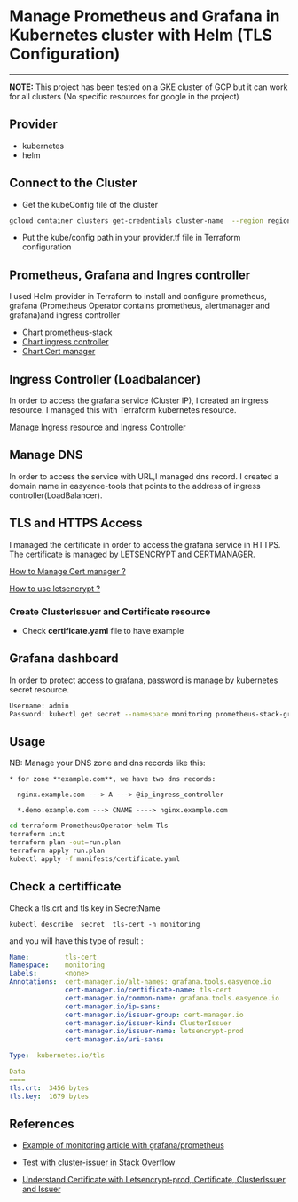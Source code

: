 # Manage Prometheus and Grafana in Kubernetes cluster with Helm (TLS Configuration)
___________________________________________________________________________________

**NOTE:** This project has been tested on a GKE cluster of GCP but it can work for all clusters (No specific resources for google in the project)

## Provider
* kubernetes 
* helm

## Connect to the Cluster
* Get the kubeConfig file of the cluster
```bash
gcloud container clusters get-credentials cluster-name  --region region-name --zone zone-name --project project-name
```
* Put the kube/config path in your provider.tf file in Terraform configuration

## Prometheus, Grafana and Ingres controller
I used Helm provider in Terraform to install and configure prometheus, grafana (Prometheus Operator contains prometheus, alertmanager and grafana)and ingress controller

* [Chart prometheus-stack](https://github.com/prometheus-community/helm-charts/tree/main/charts/kube-prometheus-stack)
* [Chart ingress controller](https://github.com/kubernetes/ingress-nginx/tree/master/charts/ingress-nginx)
* [Chart Cert manager](https://github.com/jetstack/cert-manager/tree/master/deploy/charts/cert-manager)

## Ingress Controller (Loadbalancer)
In order to access the grafana service (Cluster IP), I created an ingress resource.
I managed this with Terraform kubernetes resource.

[Manage Ingress resource and Ingress Controller](https://cloud.google.com/community/tutorials/nginx-ingress-gke)

## Manage DNS
In order to access the service with URL,I managed dns record.
I created a domain name in easyence-tools that points to the address of ingress controller(LoadBalancer).

## TLS and HTTPS Access
I managed the certificate in order to access the grafana service in HTTPS.
The certificate is managed by LETSENCRYPT and CERTMANAGER.

[How to Manage Cert manager ?](https://cert-manager.io/docs/installation/kubernetes/)

[How to use letsencrypt ?](https://github.com/jetstack/cert-manager)

### Create ClusterIssuer and Certificate resource

* Check **certificate.yaml** file to have example

## Grafana dashboard

In order to protect access to grafana, password is manage by kubernetes secret resource.

```bash
Username: admin
Password: kubectl get secret --namespace monitoring prometheus-stack-grafana -o jsonpath="{.data.admin-password}" | base64 --decode ; echo
```

## Usage

NB: Manage your DNS zone and dns records like this:

    * for zone **example.com**, we have two dns records:

      nginx.example.com ---> A ---> @ip_ingress_controller

      *.demo.example.com ---> CNAME ----> nginx.example.com

```bash
cd terraform-PrometheusOperator-helm-Tls
terraform init
terraform plan -out=run.plan
terraform apply run.plan
kubectl apply -f manifests/certificate.yaml
```
## Check a certifficate
Check a tls.crt and tls.key in SecretName
```
kubectl describe  secret  tls-cert -n monitoring
```
and you will have this type of result :

```yaml
Name:         tls-cert
Namespace:    monitoring
Labels:       <none>
Annotations:  cert-manager.io/alt-names: grafana.tools.easyence.io
              cert-manager.io/certificate-name: tls-cert
              cert-manager.io/common-name: grafana.tools.easyence.io
              cert-manager.io/ip-sans: 
              cert-manager.io/issuer-group: cert-manager.io
              cert-manager.io/issuer-kind: ClusterIssuer
              cert-manager.io/issuer-name: letsencrypt-prod
              cert-manager.io/uri-sans: 

Type:  kubernetes.io/tls

Data
====
tls.crt:  3456 bytes
tls.key:  1679 bytes
```
## References
* [Example of monitoring article with grafana/prometheus](https://medium.com/swlh/free-ssl-certs-with-lets-encrypt-for-grafana-prometheus-operator-helm-charts-b3b629e84ba1)

* [Test with cluster-issuer in Stack Overflow](https://stackoverflow.com/questions/58423312/how-do-i-test-a-clusterissuer-solver/58436097?noredirect=1#comment103215785_58436097)

* [Understand Certificate with Letsencrypt-prod, Certificate, ClusterIssuer and Issuer](https://docs.cert-manager.io/en/release-0.11/reference/certificates.html)

